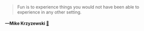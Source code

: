 > Fun is to experience things you would not have been able to experience in any other setting.
  #### —Mike Krzyzewski [:scroll:](undefined)